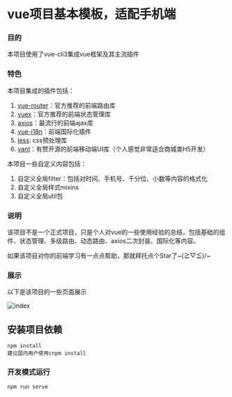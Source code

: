 # vue项目基本模板，适配手机端


### 目的

本项目使用了vue-cli3集成vue框架及其主流插件


### 特色

本项目集成的插件包括：

1. [vue-router](https://router.vuejs.org/zh/)：官方推荐的前端路由库
2. [vuex](https://vuex.vuejs.org/zh/)：官方推荐的前端状态管理库
3. [axios](https://www.jianshu.com/p/27a5626973e4)：最流行的前端ajax库
4. [vue-i18n](http://kazupon.github.io/vue-i18n/zh/)：前端国际化插件
5. [less](http://lesscss.cn/): css预处理库
6. [vant](https://youzan.github.io/vant/#/zh-CN/intro)：有赞开源的前端移动端UI库（个人感觉非常适合商城类H5开发）

本项目一些自定义内容包括：

1. 自定义全局filter：包括对时间、手机号、千分位、小数等内容的格式化
2. 自定义全局样式mixins
3. 自定义全局util包

### 说明

该项目不是一个正式项目，只是个人对vue的一些使用经验的总结，包括基础的组件、状态管理、多级路由、动态路由、axios二次封装、国际化等内容。

如果该项目对你的前端学习有一点点帮助，那就拜托点个Star了~\(≧▽≦)/~

### 展示

以下是该项目的一些页面展示

![index](/Users/luoyang/Pictures/index.png)


## 安装项目依赖

```
npm install
建议国内用户使用cnpm install
```

### 开发模式运行
```
npm run serve
```
